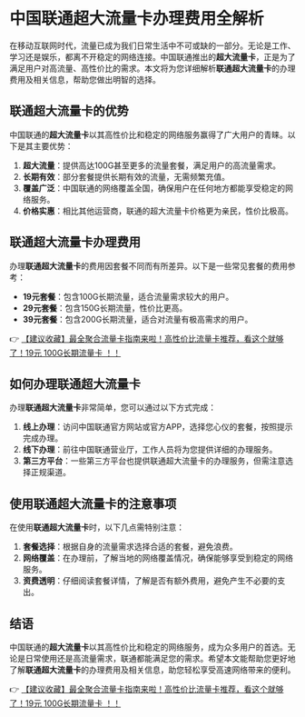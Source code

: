 # 中国联通超大流量卡办理费用全解析

在移动互联网时代，流量已成为我们日常生活中不可或缺的一部分。无论是工作、学习还是娱乐，都离不开稳定的网络连接。中国联通推出的**超大流量卡**，正是为了满足用户对高流量、高性价比的需求。本文将为您详细解析**联通超大流量卡**的办理费用及相关信息，帮助您做出明智的选择。

## 联通超大流量卡的优势

中国联通的**超大流量卡**以其高性价比和稳定的网络服务赢得了广大用户的青睐。以下是其主要优势：

1. **超大流量**：提供高达100G甚至更多的流量套餐，满足用户的高流量需求。
2. **长期有效**：部分套餐提供长期有效的流量，无需频繁充值。
3. **覆盖广泛**：中国联通的网络覆盖全国，确保用户在任何地方都能享受稳定的网络服务。
4. **价格实惠**：相比其他运营商，联通的超大流量卡价格更为亲民，性价比极高。

## 联通超大流量卡办理费用

办理**联通超大流量卡**的费用因套餐不同而有所差异。以下是一些常见套餐的费用参考：

- **19元套餐**：包含100G长期流量，适合流量需求较大的用户。
- **29元套餐**：包含150G长期流量，性价比更高。
- **39元套餐**：包含200G长期流量，适合对流量有极高需求的用户。

👉 [【建议收藏】最全聚合流量卡指南来啦！高性价比流量卡推荐，看这个就够了！19元 100G长期流量卡 ！！](https://bit.ly/Liuliangka)

## 如何办理联通超大流量卡

办理**联通超大流量卡**非常简单，您可以通过以下方式完成：

1. **线上办理**：访问中国联通官方网站或官方APP，选择您心仪的套餐，按照提示完成办理。
2. **线下办理**：前往中国联通营业厅，工作人员将为您提供详细的办理服务。
3. **第三方平台**：一些第三方平台也提供联通超大流量卡的办理服务，但需注意选择正规渠道。

## 使用联通超大流量卡的注意事项

在使用**联通超大流量卡**时，以下几点需特别注意：

1. **套餐选择**：根据自身的流量需求选择合适的套餐，避免浪费。
2. **网络覆盖**：在办理前，了解当地的网络覆盖情况，确保能够享受到稳定的网络服务。
3. **资费透明**：仔细阅读套餐详情，了解是否有额外费用，避免产生不必要的支出。

## 结语

中国联通的**超大流量卡**以其高性价比和稳定的网络服务，成为众多用户的首选。无论是日常使用还是高流量需求，联通都能满足您的需求。希望本文能帮助您更好地了解**联通超大流量卡**的办理费用及相关信息，助您轻松享受高速网络带来的便利。

👉 [【建议收藏】最全聚合流量卡指南来啦！高性价比流量卡推荐，看这个就够了！19元 100G长期流量卡 ！！](https://bit.ly/Liuliangka)